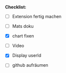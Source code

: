 **Checklist:**

- [ ] Extension fertig machen
- [ ] Mats doku
- [x] chart fixen
- [ ] Video
- [x] Display userId
- [ ] github aufräumen
      
